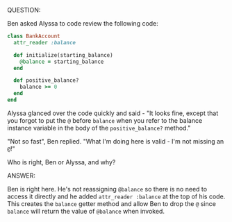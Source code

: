 QUESTION:

Ben asked Alyssa to code review the following code:
```ruby
class BankAccount
  attr_reader :balance

  def initialize(starting_balance)
    @balance = starting_balance
  end

  def positive_balance?
    balance >= 0
  end
end
```
Alyssa glanced over the code quickly and said - "It looks fine,
except that you forgot to put the `@` before `balance` when you refer
to the balance instance variable in the body of the `positive_balance?`
method."

"Not so fast", Ben replied. "What I'm doing here is valid - I'm not
missing an `@`!"

Who is right, Ben or Alyssa, and why?

ANSWER:

Ben is right here. He's not reassigning `@balance` so there is no
need to access it directly and he added `attr_reader :balance` at the
top of his code. This creates the `balance` getter method and allow Ben
to drop the `@` since `balance` will return the value of `@balance` when
invoked.
